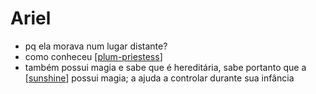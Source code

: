 # Ariel

- pq ela morava num lugar distante?
- como conheceu [[plum-priestess]]
- também possui magia e sabe que é hereditária, sabe portanto que a [[sunshine]] possui magia; a ajuda a controlar durante sua infância


[//begin]: # "Autogenerated link references for markdown compatibility"
[plum-priestess]: plum-priestess.md "Plum Priestess"
[sunshine]: sunshine.md "Sunshine"
[//end]: # "Autogenerated link references"
